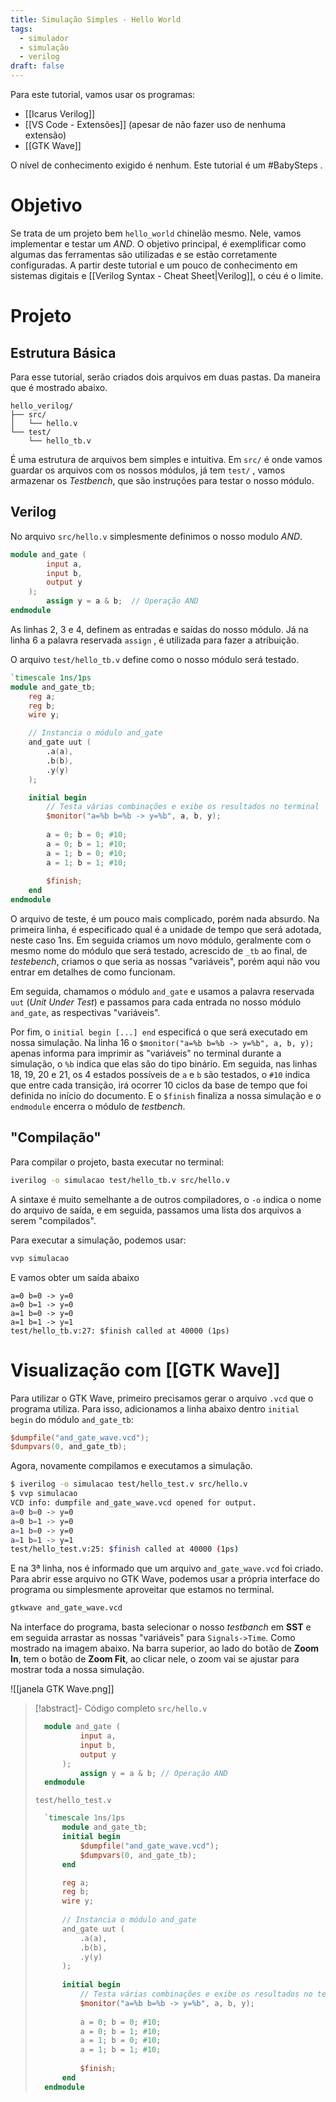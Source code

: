 ```yaml
---
title: Simulação Simples - Hello World
tags:
  - simulador
  - simulação
  - verilog
draft: false
---
```

Para este tutorial, vamos usar os programas:
- [[Icarus Verilog]]
- [[VS Code -  Extensões]] (apesar de não fazer uso de nenhuma extensão)
- [[GTK Wave]]

O nível de conhecimento exigido é nenhum. Este tutorial é um #BabySteps  .

# Objetivo

Se trata de um projeto bem `hello_world` chinelão mesmo. Nele, vamos implementar e testar um *AND*. O objetivo principal, é exemplificar como algumas das ferramentas são utilizadas e se estão corretamente configuradas. A partir deste tutorial e um pouco de conhecimento em sistemas digitais e [[Verilog Syntax - Cheat Sheet|Verilog]], o céu é o limite.
# Projeto
## Estrutura Básica

Para esse tutorial, serão criados dois arquivos em duas pastas. Da maneira que é mostrado abaixo.
```
hello_verilog/
├── src/
│   └── hello.v
└── test/
    └── hello_tb.v
```

É uma estrutura de arquivos bem simples e intuitiva. Em `src/` é onde vamos guardar os arquivos com os nossos módulos, já tem `test/` , vamos armazenar os *Testbench*, que são instruções para testar o nosso módulo.
## Verilog

No arquivo `src/hello.v` simplesmente definimos o nosso modulo *AND*.
```verilog
module and_gate (
	    input a,
	    input b,
	    output y
	);
	    assign y = a & b;  // Operação AND
endmodule
```

As linhas 2, 3 e 4, definem as entradas e saídas do nosso módulo. Já na linha 6 a palavra reservada `assign` , é utilizada para fazer a atribuição.

O arquivo `test/hello_tb.v`  define como o nosso módulo será testado.
```verilog
`timescale 1ns/1ps
module and_gate_tb;
    reg a;
    reg b;
    wire y;

    // Instancia o módulo and_gate
    and_gate uut (
        .a(a),
        .b(b),
        .y(y)
    );

    initial begin
        // Testa várias combinações e exibe os resultados no terminal
        $monitor("a=%b b=%b -> y=%b", a, b, y);
        
        a = 0; b = 0; #10;
        a = 0; b = 1; #10;
        a = 1; b = 0; #10;
        a = 1; b = 1; #10;
        
        $finish;
    end
endmodule

```
O arquivo de teste, é um pouco mais complicado, porém nada absurdo. Na primeira linha, é especificado qual é a unidade de tempo que será adotada, neste caso 1ns. Em seguida criamos um novo módulo, geralmente com o mesmo nome do módulo que será testado, acrescido de `_tb` ao final, de *testebench*, criamos o que seria as nossas "variáveis", porém aqui não vou entrar em detalhes de como funcionam.

Em seguida, chamamos o módulo `and_gate` e usamos a palavra reservada `uut` (*Unit Under Test*) e passamos para cada entrada no nosso módulo `and_gate`, as respectivas "variáveis".

Por fim, o `initial begin [...] end` especificá o que será executado em nossa simulação. Na linha 16 o `$monitor("a=%b b=%b -> y=%b", a, b, y);` apenas informa para imprimir as "variáveis" no terminal durante a simulação, o `%b` indica que elas são do tipo binário. Em seguida, nas linhas 18, 19, 20 e 21, os 4 estados possíveis de `a` e `b` são testados, o `#10` indica que entre cada transição, irá ocorrer 10 ciclos da base de tempo que foi definida no início do documento. E o `$finish` finaliza a nossa simulação e o `endmodule` encerra o módulo de *testbench*.

## "Compilação"

Para compilar o projeto, basta executar no terminal: 
```sh
iverilog -o simulacao test/hello_tb.v src/hello.v
```

A sintaxe é muito semelhante a de outros compiladores, o `-o` indica o nome do arquivo de saída, e em seguida, passamos uma lista dos arquivos a serem "compilados".

Para executar a simulação, podemos usar:
```sh
vvp simulacao
```
E vamos obter um saída abaixo
```
a=0 b=0 -> y=0
a=0 b=1 -> y=0
a=1 b=0 -> y=0
a=1 b=1 -> y=1
test/hello_tb.v:27: $finish called at 40000 (1ps)
```

# Visualização com [[GTK Wave]]

Para utilizar o GTK Wave, primeiro precisamos gerar o arquivo `.vcd` que o programa utiliza. Para isso, adicionamos a linha abaixo dentro `initial begin` do módulo `and_gate_tb`:
```verilog
$dumpfile("and_gate_wave.vcd");
$dumpvars(0, and_gate_tb);
```

Agora, novamente compilamos e executamos a simulação.
```sh
$ iverilog -o simulacao test/hello_test.v src/hello.v 
$ vvp simulacao 
VCD info: dumpfile and_gate_wave.vcd opened for output.
a=0 b=0 -> y=0
a=0 b=1 -> y=0
a=1 b=0 -> y=0
a=1 b=1 -> y=1
test/hello_test.v:25: $finish called at 40000 (1ps)
```

E na 3ª linha, nos é informado que um arquivo `and_gate_wave.vcd` foi criado. Para abrir esse arquivo no GTK Wave, podemos usar a própria interface do programa ou simplesmente aproveitar que estamos no terminal.

```sh
gtkwave and_gate_wave.vcd
```

Na interface do programa, basta selecionar o nosso *testbanch* em **SST** e em seguida arrastar as nossas "variáveis" para `Signals->Time`. Como mostrado na imagem abaixo. Na barra superior, ao lado do botão de **Zoom In**, tem o botão de **Zoom Fit**, ao clicar nele, o zoom vai se ajustar para mostrar toda a nossa simulação.

![[janela GTK Wave.png]]
> [!abstract]- Código completo
> `src/hello.v`
> ```verilog
>	module and_gate (
>			input a,
>			input b,
>			output y
>		);
>			assign y = a & b; // Operação AND
>	endmodule
> ```
> `test/hello_test.v`
> ```verilog
>	`timescale 1ns/1ps
>		module and_gate_tb;
>		initial begin
>			$dumpfile("and_gate_wave.vcd");
>			$dumpvars(0, and_gate_tb);
>		end
>
>		reg a;
>		reg b;
>		wire y;
>		
>		// Instancia o módulo and_gate
>		and_gate uut (
>			.a(a),
>			.b(b),
>			.y(y)
>		);
>		
>		initial begin
>			// Testa várias combinações e exibe os resultados no terminal
>			$monitor("a=%b b=%b -> y=%b", a, b, y);
>			
>			a = 0; b = 0; #10;
>			a = 0; b = 1; #10;
>			a = 1; b = 0; #10;
>			a = 1; b = 1; #10;
>			        
>			$finish;
>		end
>	endmodule
> ```







